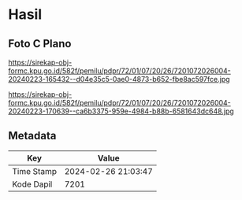 # Hasil

## Foto C Plano

https://sirekap-obj-formc.kpu.go.id/582f/pemilu/pdpr/72/01/07/20/26/7201072026004-20240223-165432--d04e35c5-0ae0-4873-b652-fbe8ac597fce.jpg

https://sirekap-obj-formc.kpu.go.id/582f/pemilu/pdpr/72/01/07/20/26/7201072026004-20240223-170639--ca6b3375-959e-4984-b88b-6581643dc648.jpg


## Metadata

| Key        | Value               |
| ---------- | ------------------- |
| Time Stamp | 2024-02-26 21:03:47 |
| Kode Dapil | 7201                |



